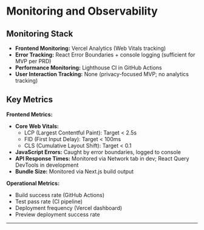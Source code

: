 # Monitoring and Observability

## Monitoring Stack

- **Frontend Monitoring:** Vercel Analytics (Web Vitals tracking)
- **Error Tracking:** React Error Boundaries + console logging (sufficient for MVP per PRD)
- **Performance Monitoring:** Lighthouse CI in GitHub Actions
- **User Interaction Tracking:** None (privacy-focused MVP; no analytics tracking)

## Key Metrics

**Frontend Metrics:**
- **Core Web Vitals:**
  - LCP (Largest Contentful Paint): Target < 2.5s
  - FID (First Input Delay): Target < 100ms
  - CLS (Cumulative Layout Shift): Target < 0.1
- **JavaScript Errors:** Caught by error boundaries, logged to console
- **API Response Times:** Monitored via Network tab in dev; React Query DevTools in development
- **Bundle Size:** Monitored via Next.js build output

**Operational Metrics:**
- Build success rate (GitHub Actions)
- Test pass rate (CI pipeline)
- Deployment frequency (Vercel dashboard)
- Preview deployment success rate

---

